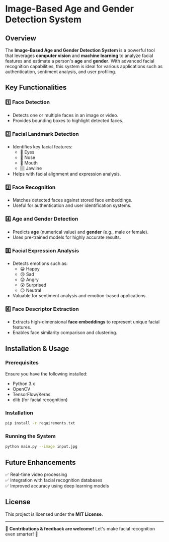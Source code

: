 # Image-Based Age and Gender Detection System

## Overview
The **Image-Based Age and Gender Detection System** is a powerful tool that leverages **computer vision** and **machine learning** to analyze facial features and estimate a person's **age** and **gender**. With advanced facial recognition capabilities, this system is ideal for various applications such as authentication, sentiment analysis, and user profiling.

## Key Functionalities

### 1️⃣ Face Detection
- Detects one or multiple faces in an image or video.
- Provides bounding boxes to highlight detected faces.

### 2️⃣ Facial Landmark Detection
- Identifies key facial features:
  - 👀 Eyes
  - 👃 Nose
  - 👄 Mouth
  - 🏽 Jawline
- Helps with facial alignment and expression analysis.

### 3️⃣ Face Recognition
- Matches detected faces against stored face embeddings.
- Useful for authentication and user identification systems.

### 4️⃣ Age and Gender Detection
- Predicts **age** (numerical value) and **gender** (e.g., male or female).
- Uses pre-trained models for highly accurate results.

### 5️⃣ Facial Expression Analysis
- Detects emotions such as:
  - 😀 Happy
  - 😢 Sad
  - 😡 Angry
  - 😮 Surprised
  - 😐 Neutral
- Valuable for sentiment analysis and emotion-based applications.

### 6️⃣ Face Descriptor Extraction
- Extracts high-dimensional **face embeddings** to represent unique facial features.
- Enables face similarity comparison and clustering.

## Installation & Usage

### Prerequisites
Ensure you have the following installed:
- Python 3.x
- OpenCV
- TensorFlow/Keras
- dlib (for facial recognition)

### Installation
```bash
pip install -r requirements.txt
```

### Running the System
```bash
python main.py --image input.jpg
```

## Future Enhancements
✅ Real-time video processing  
✅ Integration with facial recognition databases  
✅ Improved accuracy using deep learning models  

## License
This project is licensed under the **MIT License**.

---
🌟 **Contributions & feedback are welcome!** Let's make facial recognition even smarter! 🚀
